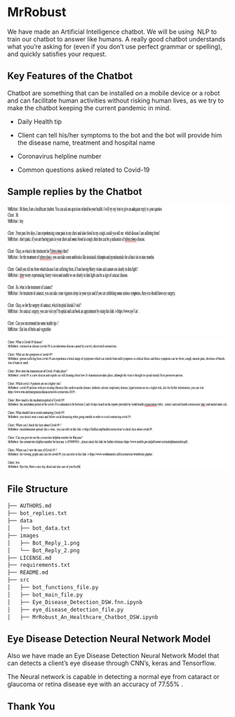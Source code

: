 # MrRobust

We have made an Artificial Intelligence chatbot. We will be using  NLP to train our chatbot to answer like humans. A really good chatbot understands what you’re asking for (even if you don’t use perfect grammar or spelling), and quickly satisfies your request. 

## Key Features of the Chatbot

Chatbot are something that can be installed on a mobile device or a robot and can facilitate human activities without risking human lives, as we try to make the chatbot keeping the current pandemic in mind.

* Daily Health tip

* Client can tell his/her symptoms to the bot and the bot will provide him the disease name, treatment and hospital name

* Coronavirus helpline number

* Common questions asked related to Covid-19

## Sample replies by the Chatbot

<img src="images/Bot_Reply_1.png" style="width:650px;height:300px;">

<img src="images/Bot_Reply_2.png" style="width:650px;height:300px;">

## File Structure

```bash
├── AUTHORS.md
├── bot_replies.txt
├── data
│   ├── bot_data.txt
├── images
│   ├── Bot_Reply_1.png
│   └── Bot_Reply_2.png
├── LICENSE.md
├── requirements.txt
├── README.md
├── src
│   ├── bot_functions_file.py
│   ├── bot_main_file.py
│   ├── Eye_Disease_Detection_DSW.fnn.ipynb
│   ├── eye_disease_detection_file.py
│   ├── MrRobust_An_Healthcare_Chatbot_DSW.ipynb
```
## Eye Disease Detection Neural Network Model

Also we have made an Eye Disease Detection Neural Network Model that can detects a client’s eye disease through CNN’s, keras and Tensorflow.

The Neural network is capable in detecting a normal eye from cataract or  glaucoma or retina disease eye with an accuracy of 77.55% .

## Thank You
